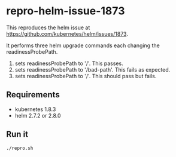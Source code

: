 # repro-helm-issue-1873

This reproduces the helm issue at https://github.com/kubernetes/helm/issues/1873.

It performs three helm upgrade commands each changing the readinessProbePath.
1. sets readinessProbePath to '/'. This passes.
1. sets readinessProbePath to '/bad-path'. This fails as expected.
1. sets readinessProbePath to '/'. This should pass but fails.

## Requirements

* kubernetes 1.8.3
* helm 2.7.2 or 2.8.0

## Run it

    ./repro.sh

